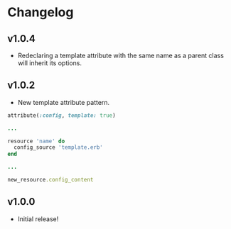 Changelog
=========

v1.0.4
------

* Redeclaring a template attribute with the same name as a parent class will
  inherit its options.

v1.0.2
------

* New template attribute pattern.

```ruby
attribute(:config, template: true)

...

resource 'name' do
  config_source 'template.erb'
end

...

new_resource.config_content
```

v1.0.0
------

* Initial release!

